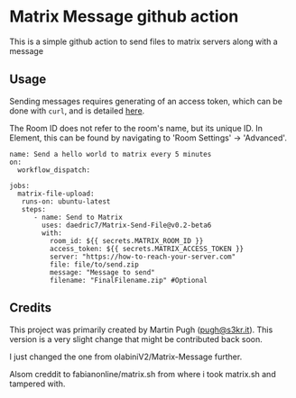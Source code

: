 # Matrix Message github action

This is a simple github action to send files to matrix servers along with a message

## Usage

Sending messages requires generating of an access token, which can be done with
`curl`, and is detailed [here](https://matrix.org/docs/guides/client-server-api/).

The Room ID does not refer to the room's name, but its unique ID. In Element, this
can be found by navigating to 'Room Settings' -> 'Advanced'.


```workflow
name: Send a hello world to matrix every 5 minutes
on:
  workflow_dispatch:
    
jobs:
  matrix-file-upload:
   runs-on: ubuntu-latest
   steps:
      - name: Send to Matrix
        uses: daedric7/Matrix-Send-File@v0.2-beta6
        with:
          room_id: ${{ secrets.MATRIX_ROOM_ID }}
          access_token: ${{ secrets.MATRIX_ACCESS_TOKEN }}
          server: "https://how-to-reach-your-server.com"
          file: file/to/send.zip
          message: "Message to send"
          filename: "FinalFilename.zip" #Optional    
```


## Credits

This project was primarily created by Martin Pugh (pugh@s3kr.it). This version is a very slight change that might be
contributed back soon.

I just changed the one from olabiniV2/Matrix-Message further.

Alsom creddit to fabianonline/matrix.sh from where i took matrix.sh and tampered with.
